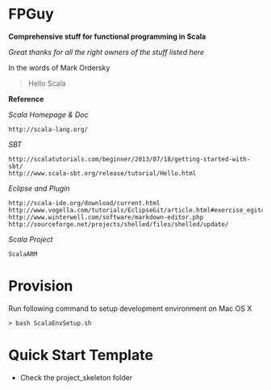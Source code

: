 # FPGuy
**Comprehensive stuff for functional programming in Scala**

*Great thanks for all the right owners of the stuff listed here*

In the words of Mark Ordersky
> Hello Scala

**Reference**

*Scala Homepage & Doc*

	http://scala-lang.org/

*SBT*

	http://scalatutorials.com/beginner/2013/07/18/getting-started-with-sbt/
	http://www.scala-sbt.org/release/tutorial/Hello.html

*Eclipse and Plugin*
	
	http://scala-ide.org/download/current.html
	http://www.vogella.com/tutorials/EclipseGit/article.html#exercise_egitconfiguration
	http://www.winterwell.com/software/markdown-editor.php
	http://sourceforge.net/projects/shelled/files/shelled/update/
	

*Scala Project*
	
	ScalaARM


# Provision

Run following command to setup development environment on Mac OS X
	
	> bash ScalaEnvSetup.sh


# Quick Start Template
* Check the project_skeleton folder

